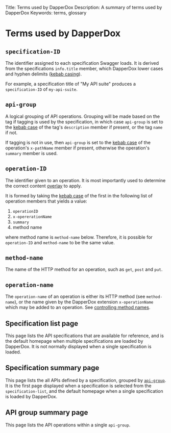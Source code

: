 Title: Terms used by DapperDox
Description: A summary of terms used by DapperDox
Keywords: terms, glossary

# Terms used by DapperDox

## `specification-ID`

The identifier assigned to each specification Swagger loads. It is derived from the specifications `info.title` member,
which DapperDox lower cases and hyphen delimits ([kebab casing](https://en.wikipedia.org/wiki/Letter_case#Special_case_styles)).

For example, a specification title of "My API suite" produces a `specification-ID` of `my-api-suite`.

## `api-group`

A logical grouping of API operations. Grouping will be made based on the tag if tagging is used by the specification,
in which case `api-group` is set to the [kebab case](https://en.wikipedia.org/wiki/Letter_case#Special_case_styles) of
the tag's `description` member if present, or the tag `name` if not.

If tagging is not in use, then `api-group` is set to the 
[kebab case](https://en.wikipedia.org/wiki/Letter_case#Special_case_styles) 
of the operation's `x-pathName` member if present, otherwise the operation's `summary` member is used.

## `operation-ID`

The identifier given to an operation. It is most importantly used to determine the correct content [overlay](/docs/author-overlays) to apply.

It is formed by taking the [kebab case](https://en.wikipedia.org/wiki/Letter_case#Special_case_styles) of the
first in the following list of operation members that yields a value:

1. `operationID`
2. `x-opererationName`
3. `summary`
4. method name

where method name is `method-name` below. Therefore, it is possible for `operation-ID` and `method-name` to be the same value.


## `method-name`

The name of the HTTP method for an operation, such as `get`, `post` and `put`.

## `operation-name`

The `operation-name` of an operation is either its HTTP method (see `method-name`), or the name given by the
DapperDox extension `x-operationName` which may be added to an operation. See [controlling method names](/docs/spec-method-names).

## Specification list page

This page lists the API specifications that are available for reference, and is the default homepage when multiple
specifications are loaded by DapperDox. It is not normally displayed when a single specification is loaded.

## Specification summary page

This page lists the all APIs defined by a specification, grouped by [`api-group`](/docs/glossary-terms#api-group).
It is the first page displayed when a specification is selected from the `specification-list`, and the default homepage
when a single specification is loaded by DapperDox.

## API group summary page

This page lists the API operations within a single `api-group`.




